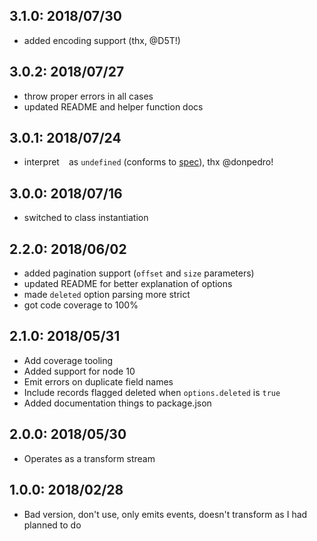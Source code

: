 ## 3.1.0: 2018/07/30

- added encoding support (thx, @D5T!)

## 3.0.2: 2018/07/27

- throw proper errors in all cases
- updated README and helper function docs

## 3.0.1: 2018/07/24

- interpret ` ` as `undefined` (conforms to [spec](http://www.dbase.com/Knowledgebase/INT/db7_file_fmt.htm)), thx @donpedro!

## 3.0.0: 2018/07/16

- switched to class instantiation

## 2.2.0: 2018/06/02

- added pagination support (`offset` and `size` parameters)
- updated README for better explanation of options
- made `deleted` option parsing more strict
- got code coverage to 100%

## 2.1.0: 2018/05/31

- Add coverage tooling
- Added support for node 10
- Emit errors on duplicate field names
- Include records flagged deleted when `options.deleted` is `true`
- Added documentation things to package.json

## 2.0.0: 2018/05/30

- Operates as a transform stream

## 1.0.0: 2018/02/28

- Bad version, don't use, only emits events, doesn't transform as I had planned to do
